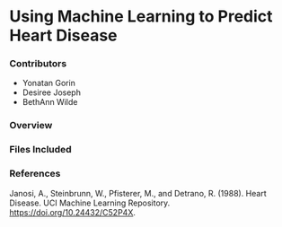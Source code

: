 # Using Machine Learning to Predict Heart Disease
### Contributors
* Yonatan Gorin
* Desiree Joseph
* BethAnn Wilde

### Overview

### Files Included

### References
Janosi, A., Steinbrunn, W., Pfisterer, M., and Detrano, R. (1988). Heart Disease. UCI Machine Learning Repository. https://doi.org/10.24432/C52P4X.